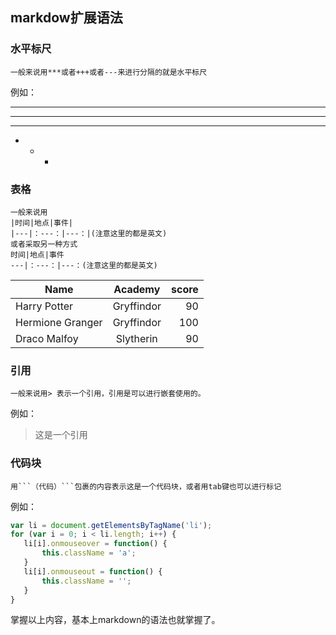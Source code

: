 ## markdow扩展语法

### 水平标尺

	一般来说用***或者+++或者---来进行分隔的就是水平标尺

例如：

---
- - -
***
* * * ​

### 表格
	一般来说用
	|时间|地点|事件|
	|---|：---：|---：|(注意这里的都是英文)
	或者采取另一种方式
	时间|地点|事件
	---|：---：|---：(注意这里的都是英文)

| Name             |  Academy   | score |
| ---------------- | :--------: | ----: |
| Harry Potter     | Gryffindor |    90 |
| Hermione Granger | Gryffindor |   100 |
| Draco Malfoy     | Slytherin  |    90 |

### 引用

	一般来说用> 表示一个引用，引用是可以进行嵌套使用的。

例如：  
> 这是一个引用

### 代码块

	用```（代码）```包裹的内容表示这是一个代码块，或者用tab键也可以进行标记

例如：  
```JavaScript
var li = document.getElementsByTagName('li');
for (var i = 0; i < li.length; i++) {
   li[i].onmouseover = function() {
       this.className = 'a';
   }
   li[i].onmouseout = function() {
       this.className = '';
   }
}
```

掌握以上内容，基本上markdown的语法也就掌握了。

